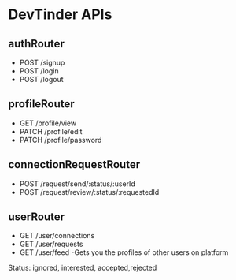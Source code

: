 # DevTinder APIs

## authRouter
- POST /signup
- POST /login
- POST /logout

## profileRouter
- GET /profile/view
- PATCH /profile/edit
- PATCH /profile/password

## connectionRequestRouter
- POST /request/send/:status/:userId 
- POST /request/review/:status/:requestedId 

## userRouter
- GET /user/connections
- GET /user/requests
- GET /user/feed -Gets you the profiles of other users on platform

Status: ignored, interested, accepted,rejected